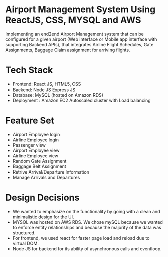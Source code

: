 # Airport Management System Using ReactJS, CSS, MYSQL and AWS

Implementing an end2end Airport Management system that can be configured for a given airport (Web interface or Mobile app interface with supporting Backend APIs), that integrates Airline Flight Schedules, Gate Assignments, Baggage Claim assignment for arriving flights.

# Tech Stack

- Frontend: React JS, HTML5, CSS
- Backend: Node JS Express JS
- Database: MySQL (hosted on Amazon RDS)
- Deployment : Amazon EC2 Autoscaled cluster with Load balancing

# Feature Set

- Airport Employee login
- Airline Employee login
- Passenger view
- Airport Employee view
- Airline Employee view
- Random Gate Assignment
- Baggage Belt Assignment
- Retrive Arrival/Departure Information
- Manage Arrivals and Departures

# Design Decisions

- We wanted to emphasize on the functionality by going with a clean and minimalistic design for the UI.
- MYSQL was hosted on AWS RDS. We chose mySQL because we wanted to enforce entity relationships and because the majority of the data was structured.
- For frontend, we used react for faster page load and reload due to virtual DOM.
- Node JS for backend for its ability of asynchronous calls and eventloop.
